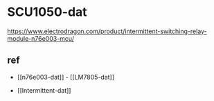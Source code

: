 
# SCU1050-dat

https://www.electrodragon.com/product/intermittent-switching-relay-module-n76e003-mcu/



## ref 

- [[n76e003-dat]] - [[LM7805-dat]]


- [[Intermittent-dat]]